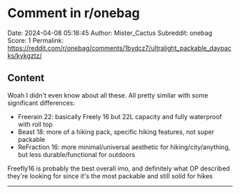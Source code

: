# Comment in r/onebag

Date: 2024-04-08 05:16:45
Author: Mister_Cactus
Subreddit: onebag
Score: 1
Permalink: https://reddit.com/r/onebag/comments/1bydcz7/ultralight_packable_daypacks/kykgztz/

## Content

Woah I didn't even know about all these. All pretty similar with some significant differences:

* Freerain 22: basically Freely 16 but 22L capacity and fully waterproof with roll top
* Beast 18: more of a hiking pack, specific hiking features, not super packable
* ReFraction 16: more minimal/universal aesthetic for hiking/city/anything, but less durable/functional for outdoors

Freefly16 is probably the best overall imo, and definitely what OP described they're looking for since it's the most packable and still solid for hikes

---
